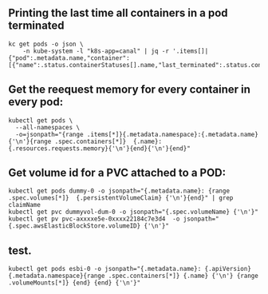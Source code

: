 ## Printing the last time all containers in a pod terminated

```
kc get pods -o json \
    -n kube-system -l "k8s-app=canal" | jq -r '.items[]|{"pod":.metadata.name,"container":[{"name":.status.containerStatuses[].name,"last_terminated":.status.containerStatuses[].lastState.terminated.finishedAt}]}'
```

## Get the reequest memory for every container in every pod:
```
kubectl get pods \
  --all-namespaces \
  -o=jsonpath="{range .items[*]}{.metadata.namespace}:{.metadata.name}{'\n'}{range .spec.containers[*]}  {.name}:{.resources.requests.memory}{'\n'}{end}{'\n'}{end}"
```


## Get volume id for a PVC attached to a POD:
```
kubectl get pods dummy-0 -o jsonpath="{.metadata.name}: {range .spec.volumes[*]}  {.persistentVolumeClaim} {'\n'}{end}" | grep claimName
kubectl get pvc dummyvol-dum-0 -o jsonpath="{.spec.volumeName} {'\n'}"
kubectl get pv pvc-axxxxe5e-0xxxx22184c7e3d4  -o jsonpath="{.spec.awsElasticBlockStore.volumeID} {'\n'}"

```

## test.
```
kubectl get pods esbi-0 -o jsonpath="{.metadata.name}: {.apiVersion} {.metadata.namespace}{range .spec.containers[*]} {.name} {'\n'} {range .volumeMounts[*]} {end} {end} {'\n'}"

```

